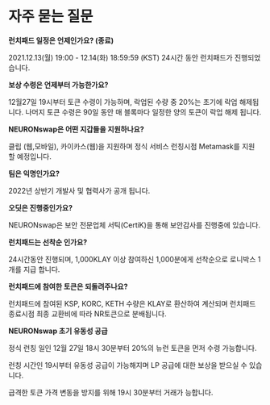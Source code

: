 # 자주 묻는 질문

**런치패드 일정은 언제인가요? (종료)**

2021.12.13(월) 19:00 - 12.14(화) 18:59:59 (KST) 24시간 동안 런치패드가 진행되었습니다.



**보상 수령은 언제부터 가능한가요?**

12월27일 19시부터 토큰 수령이 가능하며, 락업된 수량 중 20%는 초기에 락업 해제됩니다. 나머지 토큰 수령은 90일 동안 매 블록마다 일정한 양의 토큰이 락업 해제 됩니다.



**NEURONswap은 어떤 지갑들을 지원하나요?**

클립 (웹,모바일), 카이카스(웹)을 지원하며 정식 서비스 런칭시점  Metamask를 지원 할 예정입니다. &#x20;



**팀은 익명인가요?**

2022년 상반기 개발사 및 협력사가 공개 됩니다.



**오딧은 진행중인가요?**

NEURONswap은 보안 전문업체 서틱(CertiK)을 통해 보안감사를 진행중에 있습니다.



**런치패드는 선착순 인가요?**

24시간동안 진행되며, 1,000KLAY 이상 참여하신 1,000분에게 선착순으로 로니박스 1개를 지급 합니다.



**런치패드에 참여한 토큰은 되돌려주나요?**

런치패드에 참여된 KSP, KORC, KETH 수량은 KLAY로 환산하여 계산되며 런치패드 종료시점 최종 교환비에 따라 NR토큰으로 분배됩니다.&#x20;



**NEURONswap 초기 유동성 공급** &#x20;

정식 런칭 일인 12월 27일 18시 30분부터 20%의 뉴런 토큰을 먼저 수령 가능합니다.

런칭 시간인 19시부터 유동성 공급이 가능해지며 LP 공급에 대한 보상을 받으실 수 있습니다.

급격한 토큰 가격 변동을 방지를 위해 19시 30분부터 거래가 능합니다.

